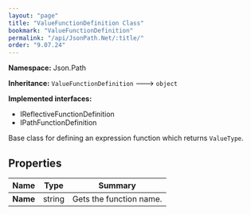 ```yaml
---
layout: "page"
title: "ValueFunctionDefinition Class"
bookmark: "ValueFunctionDefinition"
permalink: "/api/JsonPath.Net/:title/"
order: "9.07.24"
---
```

**Namespace:** Json.Path

**Inheritance:**
`ValueFunctionDefinition`
 🡒 
`object`

**Implemented interfaces:**

- IReflectiveFunctionDefinition
- IPathFunctionDefinition

Base class for defining an expression function which returns `ValueType`.

## Properties

| Name | Type | Summary |
|---|---|---|
| **Name** | string | Gets the function name. |

